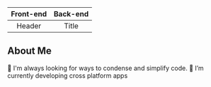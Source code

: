 | Front-end      | Back-end |
| :---:        |    :----:   |
| Header      | Title       |
  
About Me
---
👀 I'm always looking for ways to condense and simplify code.
🌱 I’m currently developing cross platform apps

<!---
hao441/hao441 is a ✨ special ✨ repository because its `README.md` (this file) appears on your GitHub profile.
You can click the Preview link to take a look at your changes.
--->
